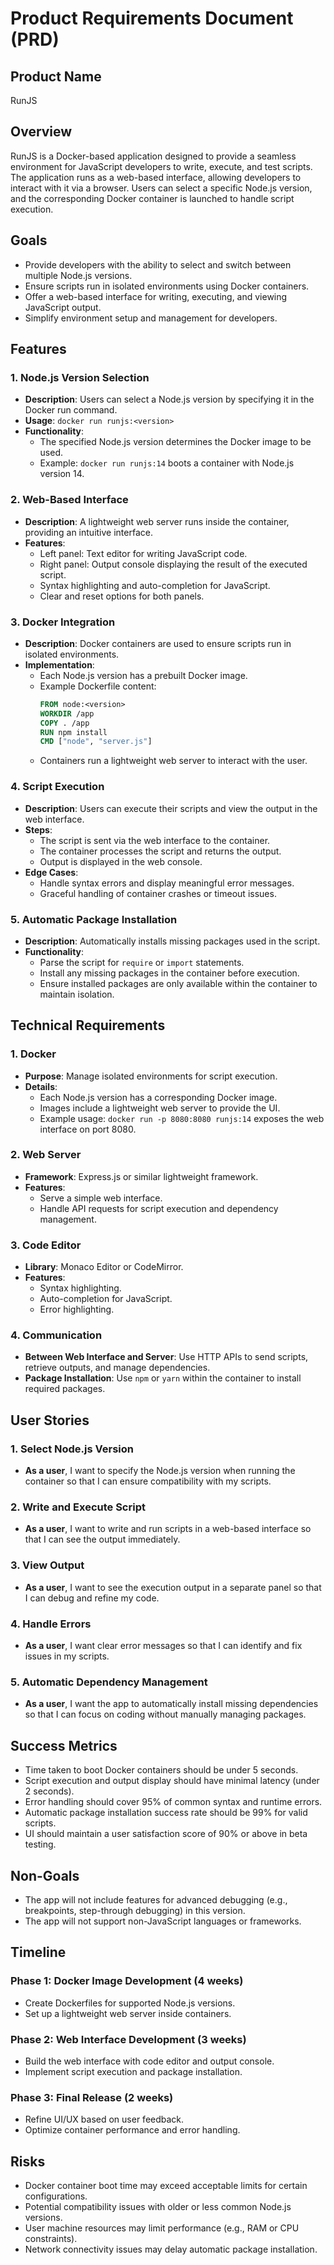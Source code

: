 # Product Requirements Document (PRD)

## Product Name
RunJS

## Overview
RunJS is a Docker-based application designed to provide a seamless environment for JavaScript developers to write, execute, and test scripts. The application runs as a web-based interface, allowing developers to interact with it via a browser. Users can select a specific Node.js version, and the corresponding Docker container is launched to handle script execution.

## Goals
- Provide developers with the ability to select and switch between multiple Node.js versions.
- Ensure scripts run in isolated environments using Docker containers.
- Offer a web-based interface for writing, executing, and viewing JavaScript output.
- Simplify environment setup and management for developers.

## Features

### 1. Node.js Version Selection
- **Description**: Users can select a Node.js version by specifying it in the Docker run command.
- **Usage**: `docker run runjs:<version>`
- **Functionality**:
  - The specified Node.js version determines the Docker image to be used.
  - Example: `docker run runjs:14` boots a container with Node.js version 14.

### 2. Web-Based Interface
- **Description**: A lightweight web server runs inside the container, providing an intuitive interface.
- **Features**:
  - Left panel: Text editor for writing JavaScript code.
  - Right panel: Output console displaying the result of the executed script.
  - Syntax highlighting and auto-completion for JavaScript.
  - Clear and reset options for both panels.

### 3. Docker Integration
- **Description**: Docker containers are used to ensure scripts run in isolated environments.
- **Implementation**:
  - Each Node.js version has a prebuilt Docker image.
  - Example Dockerfile content:
    ```Dockerfile
    FROM node:<version>
    WORKDIR /app
    COPY . /app
    RUN npm install
    CMD ["node", "server.js"]
    ```
  - Containers run a lightweight web server to interact with the user.

### 4. Script Execution
- **Description**: Users can execute their scripts and view the output in the web interface.
- **Steps**:
  - The script is sent via the web interface to the container.
  - The container processes the script and returns the output.
  - Output is displayed in the web console.
- **Edge Cases**:
  - Handle syntax errors and display meaningful error messages.
  - Graceful handling of container crashes or timeout issues.

### 5. Automatic Package Installation
- **Description**: Automatically installs missing packages used in the script.
- **Functionality**:
  - Parse the script for `require` or `import` statements.
  - Install any missing packages in the container before execution.
  - Ensure installed packages are only available within the container to maintain isolation.

## Technical Requirements

### 1. Docker
- **Purpose**: Manage isolated environments for script execution.
- **Details**:
  - Each Node.js version has a corresponding Docker image.
  - Images include a lightweight web server to provide the UI.
  - Example usage: `docker run -p 8080:8080 runjs:14` exposes the web interface on port 8080.

### 2. Web Server
- **Framework**: Express.js or similar lightweight framework.
- **Features**:
  - Serve a simple web interface.
  - Handle API requests for script execution and dependency management.

### 3. Code Editor
- **Library**: Monaco Editor or CodeMirror.
- **Features**:
  - Syntax highlighting.
  - Auto-completion for JavaScript.
  - Error highlighting.

### 4. Communication
- **Between Web Interface and Server**: Use HTTP APIs to send scripts, retrieve outputs, and manage dependencies.
- **Package Installation**: Use `npm` or `yarn` within the container to install required packages.

## User Stories

### 1. Select Node.js Version
- **As a user**, I want to specify the Node.js version when running the container so that I can ensure compatibility with my scripts.

### 2. Write and Execute Script
- **As a user**, I want to write and run scripts in a web-based interface so that I can see the output immediately.

### 3. View Output
- **As a user**, I want to see the execution output in a separate panel so that I can debug and refine my code.

### 4. Handle Errors
- **As a user**, I want clear error messages so that I can identify and fix issues in my scripts.

### 5. Automatic Dependency Management
- **As a user**, I want the app to automatically install missing dependencies so that I can focus on coding without manually managing packages.

## Success Metrics
- Time taken to boot Docker containers should be under 5 seconds.
- Script execution and output display should have minimal latency (under 2 seconds).
- Error handling should cover 95% of common syntax and runtime errors.
- Automatic package installation success rate should be 99% for valid scripts.
- UI should maintain a user satisfaction score of 90% or above in beta testing.

## Non-Goals
- The app will not include features for advanced debugging (e.g., breakpoints, step-through debugging) in this version.
- The app will not support non-JavaScript languages or frameworks.

## Timeline
### Phase 1: Docker Image Development (4 weeks)
- Create Dockerfiles for supported Node.js versions.
- Set up a lightweight web server inside containers.

### Phase 2: Web Interface Development (3 weeks)
- Build the web interface with code editor and output console.
- Implement script execution and package installation.

### Phase 3: Final Release (2 weeks)
- Refine UI/UX based on user feedback.
- Optimize container performance and error handling.

## Risks
- Docker container boot time may exceed acceptable limits for certain configurations.
- Potential compatibility issues with older or less common Node.js versions.
- User machine resources may limit performance (e.g., RAM or CPU constraints).
- Network connectivity issues may delay automatic package installation.

